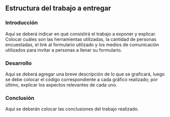 ## Estructura del trabajo a entregar

### Introducción
Aquí se deberá indicar en qué consistirá el trabajo a exponer y explicar. 
Colocar cuáles son las herramientas utilizadas, la cantidad de personas encuestadas,
el link al formulario utilizado y los medios de comunicacíón utilizados para invitar a personas 
a llenar su formulario.

### Desarrollo
Aquí se deberá agregar una breve descripción de lo que se graficará, luego se debe
colocar el código correspondiente a cada gráfico realizado; por último, explicar los aspectos
relevantes de cada uno.

### Conclusión
Aquí se deberán colocar las conclusiones del trabajo realizado.
